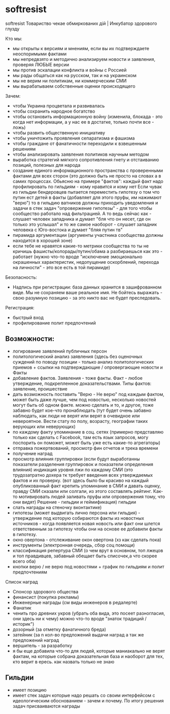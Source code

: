 softresist
==========

softresist
Товариство чекае обмиркованих дiй | Инкубатор здорового глузду

Кто мы:
- мы открыты к версиям и мнениям, если вы их подтверждаете неоспоримыми фактами
- мы непредвзято и методично анализируем новости и заявления, проверяя ЛЮБЫЕ версии
- мы против эскалации конфликта и войны с Россией
- мы рады общаться как на русском, так и на украинском
- мы не верим ни политикам, ни коммерческим СМИ
- мы вырабатываем собственные оценки происходящего

Зачем:
- чтобы Украина процветала и развивалась
- чтобы сохранить народное богатство
- чтобы остановить информационную войну (изменила, блокада - это когда нет информации, а у нас ее в достатке, только почти все - ложь)
- чтобы развить общественную инициативу
- чтобы уничтожить проявления сепаратизма и фашизма
- чтобы граждане от фанатичности переходили к взвешенным решениям
- чтобы анализировать заявления политиков научным методом
- выработка стратегий мягкого сопротивления гнету и отстаиванию позиций, полезных для народа
- создание единого информационного пространства с проверенными фактами для всех сторон (это должно быть не просто на словах а в самих процессах. Обьясню на примере "фактов": каждый факт надо профилировать по гильдиям - кому нравится и кому нет
Если чувак из гильдии бендеровцев пытается переместить гипотезу о том что путин ест детей в факты (добавляет для этого пруфы, им нажимают "верю") то в гильдию ватников должны приходить уведомления и задачи в стек задач "опровержение гипотезы" - для того чтобы сообщество работало над фильтрацией. А то ведь сейчас как - слушает человек западника и думает "бля что он несет, где он только это услышал" и то же самое наоборот - слушает западник человека с Юго-востока и думает "бляя путин тв"
- пирамида аргументации (аргументы участника сообщества должны находится в  хорошей зоне)
- если тебе не нравятся какие-то метрики сообщества то ты не кричишь фашисты/колорады/путин/обама а разбираешься как это - работает (нужно что-то вроде "исключение эмоционально окрашенных характеристик, недопущение оскорблений, перехода на личности" - это все есть в той пирамиде)

Безопасность:
- Надпись при регистрации: база данных хранится в зашифрованном виде. Мы не сохраняем ваше реальное имя. Не бойтесь выражать - свою разумную позицию - за это никто вас не будет преследовать.

Регистрация:
- быстрый вход
- профилирование полит предпочтений

## Возможности:
- логирование заявлений публичных персон
- политологический анализ заявления (здесь без оценочных суждений по поводу позиции - только анализ политологических приемов + ссылки на подтверждающие / опровергающие новости и Факты
- добавление фактов. Заявления - тоже факты. Факт - любое утверждение, подкрепленное доказательствами. Типы фактов: заявление, проишествие
- дать возможность поставить "Верю - Не верю" под каждым фактом, может быть даже лучше, чем под новостью, несколько новостей могут быть об одном факте. можно сделать и то, и другое, тоже забавно будет кое-что пронаблюдать (тут будет очень забавно наблюдать, как люди не верят или верят в очевидное или невероятное. Вести стату по полу, возрасту, географии таких верующих или неверующих)
- по каждому факту упоминание в соц. сетях (примерно представляю только как сделать с Facebook, там есть язык запросов, могу поспорить он поможет, может быть уже есть какие-то агрегаторы)
- отправка пожертвований, просмотр фин отчетов и трека времени
- получение наград
- просмотр влияния группировки (если будут выработанны показатели разделения группировок и показатели определения влияния)
индикация уровня лжи по каждому СМИ (это трудозатратно дохера тк требует введения всех утверждаемых фактов и их проверку.
(вот здесь было бы красиво на каждый опубликованный факт крепить упоминание в СМИ и давать оценку, правду СМИ сказали или солгали, из этого составлять рейтинг. Как-то мотивировать людей заливать пруфы или опровержения тому, что они видят)
Решение - гильдии и геймификация)
гильдии
- слать награды на стеночку вконтактике)
- гипотезы (может выдвигать лично персона или гильдия) - утверждение под которую собираются факты из новостных источников - когда появляется новая новость или факт они шлется ответственным за гипотезу чтобы они на основе ее добавили факты в гипотезу. 
- окно овертона - отслеживание окон овертона (хз как сделать пока)
- инструменты (электронная очередь, сбор соц помощи)
- классификация репертура СМИ (о чем врут в основном, топ лжецов и топ правдивцев, забавный обещает быть списочек,а что скорее всего оба)
- кнопки верю / не верю под новостями + график по гильдиям и полит предпочтениям

Список наград
- Спонсор здорового общества
- финансист (покупка рекламы)
- Инженерные награды (см виды инженеров в редалерте)
- Фанатик
- ченить про древних укров (убрать оба вида, это посеет разногласия, они здесь ни к чему) можно что-то вроде "знаток традиций / историк")
- дозорный (за отметку фанатичного бреда)
- затейник (за n кол-во предложений выдачи наград а так же предложений наград
- вершитель - за разработку
- я бы еще добавила что-то для людей, которые маниакально не верят фактам, на которые собрана доказательная база и наоборот для тех, кто верит в ересь. как назвать только не знаю

## Гильдии
- имеет позицию
- имеет стек задач которые надо решать со своим интерфейсом с идеологическим обоснованием  - зачем и почему. По итогу решения задач присваиваются награды
